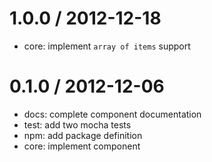 
1.0.0 / 2012-12-18 
==================

  * core: implement `array of items` support

0.1.0 / 2012-12-06 
==================

  * docs: complete component documentation
  * test: add two mocha tests
  * npm: add package definition
  * core: implement component
